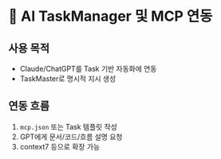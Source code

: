 # 🤖 AI TaskManager 및 MCP 연동

## 사용 목적
- Claude/ChatGPT를 Task 기반 자동화에 연동
- TaskMaster로 명시적 지시 생성

## 연동 흐름
1. `mcp.json` 또는 Task 템플릿 작성
2. GPT에게 문서/코드/흐름 설명 요청
3. context7 등으로 확장 가능
